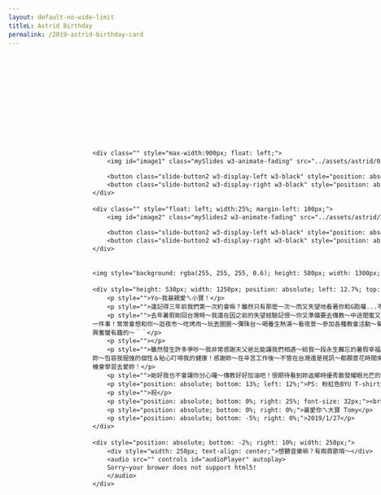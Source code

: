 ```yaml
---
layout: default-no-wide-limit
titleL: Astrid Birthday
permalink: /2019-astrid-birthday-card
---
```


<link rel="stylesheet" href="https://www.w3schools.com/w3css/4/w3.css">

<div id="inside" style="height: 700px; width: 1400px; margin-top: 200px; margin-left: 165px;">

    <div class="" style="max-width:900px; float: left;">
        <img id="image1" class="mySlides w3-animate-fading" src="../assets/astrid/0.jpg" style="width:100%; height:623px;">
<!--        <img class="mySlides w3-animate-fading" src="../assets/astrid/1.jpg" style="width:100%; height:623px;">-->
<!--        <img class="mySlides w3-animate-fading" src="../assets/astrid/2.jpg" style="width:100%; height:623px;">-->
<!--        <img class="mySlides w3-animate-fading" src="../assets/astrid/3.jpg" style="width:100%; height:623px;">-->
<!--        <img class="mySlides w3-animate-fading" src="../assets/astrid/4.jpg" style="width:100%; height:623px;">-->
<!--        <img class="mySlides w3-animate-fading" src="../assets/astrid/5.jpg" style="width:100%; height:623px;">-->
<!--        <img class="mySlides w3-animate-fading" src="../assets/astrid/6.jpg" style="width:100%; height:623px;">-->
<!--        <img class="mySlides w3-animate-fading" src="../assets/astrid/7.jpg" style="width:100%; height:623px;">-->
<!--        <img class="mySlides w3-animate-fading" src="../assets/astrid/8.jpg" style="width:100%; height:623px;">-->
<!--        <img class="mySlides w3-animate-fading" src="../assets/astrid/9.jpg" style="width:100%; height:623px;">-->
<!--        <img class="mySlides w3-animate-fading" src="../assets/astrid/10.jpg" style="width:100%; height:623px;">-->
<!--        <img class="mySlides w3-animate-fading" src="../assets/astrid/11.jpg" style="width:100%; height:623px;">-->
<!--        <img class="mySlides w3-animate-fading" src="../assets/astrid/12.jpg" style="width:100%; height:623px;">-->
<!--        <img class="mySlides w3-animate-fading" src="../assets/astrid/13.jpg" style="width:100%; height:623px;">-->
<!--        <img class="mySlides w3-animate-fading" src="../assets/astrid/14.jpg" style="width:100%; height:623px;">-->
<!--        <img class="mySlides w3-animate-fading" src="../assets/astrid/15.jpg" style="width:100%; height:623px;">-->
<!--        <img class="mySlides w3-animate-fading" src="../assets/astrid/16.jpg" style="width:100%; height:623px;">-->
<!--        <img class="mySlides w3-animate-fading" src="../assets/astrid/memory.jpg" style="width:100%; height:623px;">-->
        <button class="slide-button2 w3-display-left w3-black" style="position: absolute; left: 9.85%; top: 86%;" onclick="plusDivs(-1, 0)">&#10094;</button>
        <button class="slide-button2 w3-display-right w3-black" style="position: absolute; right: 36.5%; top: 86%;" onclick="plusDivs(1, 0)">&#10095;</button>
    </div>
    
    <div class="" style="float: left; width:25%; margin-left: 100px;">
        <img id="image2" class="mySlides2 w3-animate-fading" src="../assets/astrid/20.jpg">
<!--        <img class="mySlides2 w3-animate-fading" src="../assets/astrid/21.jpg">-->
<!--        <img class="mySlides2 w3-animate-fading" src="../assets/astrid/22.jpg">-->
<!--        <img class="mySlides2 w3-animate-fading" src="../assets/astrid/23.jpg">-->
<!--        <img class="mySlides2 w3-animate-fading" src="../assets/astrid/24.jpg">-->
<!--        <img class="mySlides2 w3-animate-fading" src="../assets/astrid/25.jpg">-->
<!--        <img class="mySlides2 w3-animate-fading" src="../assets/astrid/26.jpg">-->
<!--        <img class="mySlides2 w3-animate-fading" src="../assets/astrid/27.jpg">-->
<!--        <img class="mySlides2 w3-animate-fading" src="../assets/astrid/28.jpg">-->
<!--        <img class="mySlides2 w3-animate-fading" src="../assets/astrid/29.jpg">-->
<!--        <img class="mySlides2 w3-animate-fading" src="../assets/astrid/30.jpg">-->
<!--        <img class="mySlides2 w3-animate-fading" src="../assets/astrid/31.jpg">-->
<!--        <img class="mySlides2 w3-animate-fading" src="../assets/astrid/32.jpg">-->
<!--        <img class="mySlides2 w3-animate-fading" src="../assets/astrid/33.jpg">-->
<!--        <img class="mySlides2 w3-animate-fading" src="../assets/astrid/34.jpg">-->
<!--        <img class="mySlides2 w3-animate-fading" src="../assets/astrid/35.jpg">-->
<!--        <img class="mySlides2 w3-animate-fading" src="../assets/astrid/36.jpg">-->
        <button class="slide-button2 w3-display-left w3-black" style="position: absolute; left: 69.5%; top: 86%;" onclick="plusDivs(-1, 1)">&#10094;</button>
        <button class="slide-button2 w3-display-right w3-black" style="position: absolute; right: 9.8%; top: 86%;" onclick="plusDivs(1, 1)">&#10095;</button>
    </div>
    
    
    <img style="background: rgba(255, 255, 255, 0.6); height: 580px; width: 1300px; position: absolute; left: 11.35%; top: 3%; border-radius: 25px;">
    
    <div style="height: 530px; width: 1250px; position: absolute; left: 12.7%; top: 6%; border-radius: 25px; font-size: 16px; text-shadow: 2px 2px #afafaf;">
        <p style="">Yo~我最親愛ㄟ小寶！</p> 
        <p style="">還記得三年前我們第一次約會嘛？雖然只有那麼一次～而又失望地看著你和G跑囉...不過我覺得我很幸運～因為這五個月來有你一直的陪伴！</p>
        <p style="">去年暑假剛回台灣時～我還在因之前的失望經驗記恨～你又準備要去傳教～中途閨蜜又殺進來～XD～只不過巧妙地是我心裡想的事情一一實現～發現我們是多麼地像彼此～喜歡彼此～就在暑假結束前一星期～最後我們真在一起～真的是超幸福的一件事！常常會想和你～逛夜市～吃烤肉～玩丟圈圈～彈珠台～喝養生熱湯～看夜景～參加各種教會活動～幫你按摩～替你抱怨委屈～只要在一起～感覺就很快樂！當然～你還不忘教我USANA營養學～要我這個小腦袋多少記一點...雖然有時很煩...不過看你教的這麼興奮蠻有趣的～＾＾</p>
        <p style=""></p>
        <p style="">雖然發生許多爭吵～我非常感謝天父爸比能讓我們相遇～給我一段永生難忘的暑假幸福＆遠距離相愛時光！妳真的是位非常優秀的姐妹！你很努力去成為一位讓人願意花時間讀的有趣小說～而你也確實如此有趣！我從沒後悔過讀你這本書＾＾感謝妳～包容我倔強的個性＆貼心叮嚀我的健康！感謝妳～在辛苦工作後～不管在台灣還是視訊～都願意花時間來陪我這孤單老人～早上晚上都能見到你～甚至聊到睡著而忘記關燈！我真的很感謝妳如此地愛我～感謝你一直以來那麼多的付出和犧牲！感謝妳～讓我有這個機會學習去愛妳！</p>
        <p style="">剛好我也不會讓你分心囉～傳教好好加油吧！很期待看到妳返鄉時優秀散發耀眼光芒的一面！願神祝福你～傳教豐滿收割～妳＆家庭平安健康快樂！也記得別駝背ㄚ～挺胸綻放自信的光芒最漂釀！有需要幫忙～我依然都在這！</p>
        <p style="position: absolute; bottom: 13%; left: 12%;">PS: 粉紅色BYU T-shirt生日禮物還喜歡嘛？我當然知道你不怎麼特別喜歡粉紅色～不過我想當你穿上後～應該很迷人可愛唄！？哈哈～</p>
        <p style="">祝</p>
        <p style="position: absolute; bottom: 0%; right: 25%; font-size: 32px;"><br>生日大Happy~願望快快實現～傳教順利！！！<br></p>
        <p style="position: absolute; bottom: 0%; right: 0%;">最愛你ㄟ大寶 Tomy</p>
        <p style="position: absolute; bottom: -5%; right: 0%;">2019/1/27</p>
    </div>
    
    <div style="position: absolute; bottom: -2%; right: 10%; width: 250px;">
        <div style="width: 250px; text-align: center;">想聽音樂嘛？有兩首歌唷～</div>
        <audio src="" controls id="audioPlayer" autoplay>
        Sorry~your brower does not support html5!
        </audio>
    </div>
</div>


<div id="two-heart" style="display: block;">
<div class='left-heart heart animated css' style="left: 0%;"></div> 
    <div class='right-heart heart animated css' style="right: 0%;"></div> 
</div>

<script src="https://code.jquery.com/jquery-2.2.0.js"></script>
<script>
var myIndex = -1;
var myIndex2 = 19;
<!--showDivs(myIndex);-->
<!--showDivs2(myIndex2);-->
carousel();
carouselV();
audioPlayer();



function carousel() {
    if (myIndex < 17) myIndex++;
    var image = document.getElementById('image1');
    var downloadingImage = new Image();
    downloadingImage.onload = function(){
        image.src = this.src;   
    };
    image.classList.add("w3-animate-fading");
    if (myIndex <= 16) {
        downloadingImage.src ="../assets/astrid/" + myIndex + ".jpg";
        setTimeout(carousel, 10000);    
    } else {
        image.classList.remove("w3-animate-fading");
        image.src = "../assets/astrid/memory.jpg";
    }
    
<!--    var i;-->
<!--    var x = document.getElementsByClassName("mySlides");-->
<!--    for (i = 0; i < x.length; i++) {-->
<!--        x[i].style.display = "none";  -->
<!--    }-->
<!--    myIndex++;-->
<!--    if (myIndex <= x.length-1) {-->
<!--        x[myIndex-1].style.display = "block";  -->
<!--        setTimeout(carousel, 7000);    -->
<!--    } else {-->
<!--        x[myIndex-1].style.display = "block";  -->
<!--        x[myIndex-1].classList.remove("w3-animate-fading");-->
<!--    }-->
}

function carouselV() {
    if (myIndex2 < 36) myIndex2++;
    var image2 = document.getElementById('image2');
    var downloadingImage = new Image();
    downloadingImage.onload = function(){
        image2.src = this.src;   
    };
    image2.classList.add("w3-animate-fading");
    if (myIndex2 < 36) {
        downloadingImage.src ="../assets/astrid/" + myIndex2 + ".jpg";
        setTimeout(carouselV, 10000);    
    } else {
        image2.classList.remove("w3-animate-fading");
        image2.src = "../assets/astrid/36.jpg";
    }
<!--    var i;-->
<!--    var x = document.getElementsByClassName("mySlides2");-->
<!--    for (i = 0; i < x.length; i++) {-->
<!--    x[i].style.display = "none";  -->
<!--    }-->
<!--    myIndex2++;-->
<!--    if (myIndex2 <= x.length-1) {-->
<!--        x[myIndex2-1].style.display = "block";  -->
<!--        setTimeout(carouselV, 7000);   -->
<!--    } else {-->
<!--        x[myIndex2-1].style.display = "block";  -->
<!--        x[myIndex2-1].classList.remove("w3-animate-fading");-->
<!--    }-->
}

function plusDivs(n, index) {
    if (index == 0) {
        showDivs(myIndex += n);
    } else {
        showDivs2(myIndex2 += n);
    }
}

<!--function currentDiv(n) {-->
<!--    showDivs(slideIndex = n);-->
<!--}-->

function showDivs(n) {
    var image = document.getElementById('image1');
    image.classList.remove("w3-animate-fading");
<!--    var downloadingImage = new Image();-->
<!--    downloadingImage.onload = function(){-->
<!--        image.src = this.src;   -->
<!--    };-->
<!--    image.src ="../assets/astrid/" + myIndex + ".jpg";-->
    if (n <= 16) {
        if (n < 0) myIndex = 0;
        image.src ="../assets/astrid/" + myIndex + ".jpg";
    } else {
        myIndex = 17;
        image.src = "../assets/astrid/memory.jpg";
    }
    
<!--    var i;-->
    <!--    var x = document.getElementsByClassName("mySlides");-->
<!--    if (n >= x.length) {myIndex = 0}-->
<!--    if (n < 0) {myIndex = x.length-1}-->
<!--    for (i = 0; i < x.length; i++) {-->
<!--        x[i].style.display = "none";  -->
<!--    }-->
<!--    x[myIndex].style.display = "block";  -->
}

function showDivs2(n) {
    var image = document.getElementById('image2');
    image.classList.remove("w3-animate-fading");
    if (n < 36) {
        if (n < 20) myIndex2 = 20;
        image.src ="../assets/astrid/" + myIndex2 + ".jpg";
    } else {
        myIndex2 = 36;
        image.src = "../assets/astrid/36.jpg";
    }
<!--    var i;-->
<!--    var x = document.getElementsByClassName("mySlides2");-->
<!--    if (n >= x.length) {myIndex2 = 0}-->
<!--    if (n < 0) {myIndex2 = x.length-1}-->
<!--    for (i = 0; i < x.length; i++) {-->
<!--    x[i].style.display = "none";  -->
<!--    }-->
<!--    x[myIndex2].style.display = "block";  -->
}

function audioPlayer() {
    var current = 0;
    var list = ["../assets/astrid/can-or-can-not.mp3", "../assets/astrid/Never-Enough.mp3"];
    $("#audioPlayer")[0].src = list[current];
<!--    $("#audioPlayer")[0].play();-->
    $("#audioPlayer")[0].addEventListener("ended", function() {
        current++;
        if (current == list.length) {
            current = 0;
        }
        $("#audioPlayer")[0].src = list[current];
        $("#audioPlayer")[0].play();
    });
<!--    alert("不對唷...再想想~~~^^");-->
}

</script>


